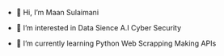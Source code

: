 - 👋 Hi, I’m Maan Sulaimani
- 👀 I’m interested in
    Data Sience
    A.I
    Cyber Security
    
- 🌱 I’m currently learning
    Python
    Web Scrapping
    Making APIs
